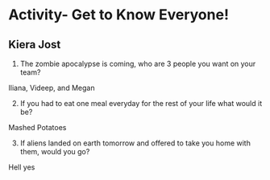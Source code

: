 # Activity- Get to Know Everyone!

## Kiera Jost 

1. The zombie apocalypse is coming, who are 3 people you want on your team?

Iliana, Videep, and Megan 

2. If you had to eat one meal everyday for the rest of your life what would it be?

Mashed Potatoes 

3. If aliens landed on earth tomorrow and offered to take you home with them, would you go?

Hell yes

